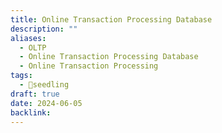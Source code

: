 ```yaml
---
title: Online Transaction Processing Database
description: ""
aliases:
  - OLTP
  - Online Transaction Processing Database
  - Online Transaction Processing
tags:
  - 🌱seedling
draft: true
date: 2024-06-05
backlink:
---
```

